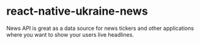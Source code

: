 # react-native-ukraine-news

News API is great as a data source for news tickers and other applications where you want to show your users live headlines.
